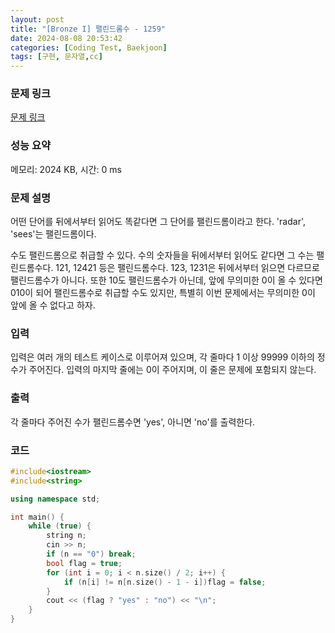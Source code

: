 ```yaml
---
layout: post
title: "[Bronze I] 팰린드롬수 - 1259"
date: 2024-08-08 20:53:42
categories: [Coding Test, Baekjoon]
tags: [구현, 문자열,cc]
---
```


### 문제 링크

[문제 링크](https://www.acmicpc.net/problem/1259)

### 성능 요약

메모리: 2024 KB, 시간: 0 ms

### 문제 설명

<p>어떤 단어를 뒤에서부터 읽어도 똑같다면 그 단어를 팰린드롬이라고 한다. 'radar', 'sees'는 팰린드롬이다.</p>

<p>수도 팰린드롬으로 취급할 수 있다. 수의 숫자들을 뒤에서부터 읽어도 같다면 그 수는 팰린드롬수다. 121, 12421 등은 팰린드롬수다. 123, 1231은 뒤에서부터 읽으면 다르므로 팰린드롬수가 아니다. 또한 10도 팰린드롬수가 아닌데, 앞에 무의미한 0이 올 수 있다면 010이 되어 팰린드롬수로 취급할 수도 있지만, 특별히 이번 문제에서는 무의미한 0이 앞에 올 수 없다고 하자.</p>

### 입력

 <p>입력은 여러 개의 테스트 케이스로 이루어져 있으며, 각 줄마다 1 이상 99999 이하의 정수가 주어진다. 입력의 마지막 줄에는 0이 주어지며, 이 줄은 문제에 포함되지 않는다.</p>

### 출력

 <p>각 줄마다 주어진 수가 팰린드롬수면 'yes', 아니면 'no'를 출력한다.</p>

### 코드

```cc
#include<iostream>
#include<string>

using namespace std;

int main() {
	while (true) {
		string n;
		cin >> n;
		if (n == "0") break;
		bool flag = true;
		for (int i = 0; i < n.size() / 2; i++) {
			if (n[i] != n[n.size() - 1 - i])flag = false;
		}
		cout << (flag ? "yes" : "no") << "\n";
	}
}
```
